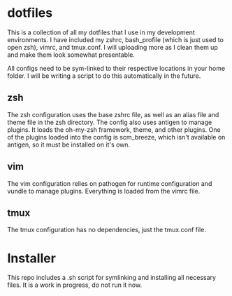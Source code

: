 # dotfiles
This is a collection of all my dotfiles that I use in my development environments. I have included my zshrc, bash_profile (which is just used to open zsh), vimrc, and tmux.conf. I will uploading more as I clean them up and make them look somewhat presentable.

All configs need to be sym-linked to their respective locations in your home folder. I will be writing a script to do this automatically in the future.

## zsh
The zsh configuration uses the base zshrc file, as well as an alias file and theme file in the zsh directory. The config also uses antigen to manage plugins. It loads the oh-my-zsh framework, theme, and other plugins. One of the plugins loaded into the config is scm_breeze, which isn't available on antigen, so it must be installed on it's own. 

## vim
The vim configuration relies on pathogen for runtime configuration and vundle to manage plugins. Everything is loaded from the vimrc file.

## tmux
The tmux configuration has no dependencies, just the tmux.conf file.

# Installer
This repo includes a .sh script for symlinking and installing all necessary files. It is a work in progress, do not run it now.  
